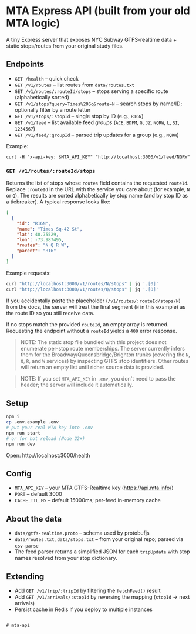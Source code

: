 # MTA Express API (built from your old MTA logic)

A tiny Express server that exposes NYC Subway GTFS-realtime data + static stops/routes from your original study files.

## Endpoints

- `GET /health` – quick check
- `GET /v1/routes` – list routes from `data/routes.txt`
- `GET /v1/routes/:routeId/stops` – stops serving a specific route (alphabetically sorted)
- `GET /v1/stops?query=Times%20Sq&route=N` – search stops by name/ID; optionally filter by a route letter
- `GET /v1/stops/:stopId` – single stop by ID (e.g., `R16N`)
- `GET /v1/feed` – list available feed *groups* (`ACE`, `BDFM`, `G`, `JZ`, `NQRW`, `L`, `SI`, `1234567`)
- `GET /v1/feed/:groupId` – parsed trip updates for a group (e.g., `NQRW`)

Example:
```
curl -H "x-api-key: $MTA_API_KEY" "http://localhost:3000/v1/feed/NQRW"
```

### `GET /v1/routes/:routeId/stops`

Returns the list of stops whose `routes` field contains the requested `routeId`. Replace `:routeId` in the URL with the service you care about (for example, `N` or `Q`). The results are sorted alphabetically by stop name (and by stop ID as a tiebreaker). A typical response looks like:

```json
[
  {
    "id": "R16N",
    "name": "Times Sq-42 St",
    "lat": 40.75529,
    "lon": -73.987495,
    "routes": "N Q R W",
    "parent": "R16"
  }
]
```

Example requests:

```bash
curl "http://localhost:3000/v1/routes/N/stops" | jq '.[0]'
curl "http://localhost:3000/v1/routes/Q/stops" | jq '.[0]'
```

If you accidentally paste the placeholder (`/v1/routes/:routeId/stops/N`) from the docs, the server will treat the final segment (`N` in this example) as the route ID so you still receive data.

If no stops match the provided `routeId`, an empty array is returned. Requesting the endpoint without a `routeId` yields a `400` error response.

> NOTE: The static stop file bundled with this project does not enumerate per-stop route memberships. The server currently infers them for the Broadway/Queensbridge/Brighton trunks (covering the `N`, `Q`, `R`, and `W` services) by inspecting GTFS stop identifiers. Other routes will return an empty list until richer source data is provided.

> NOTE: If you set `MTA_API_KEY` in `.env`, you don't need to pass the header; the server will include it automatically.

## Setup

```bash
npm i
cp .env.example .env
# put your real MTA key into .env
npm run start
# or for hot reload (Node 22+)
npm run dev
```

Open: http://localhost:3000/health

## Config

- `MTA_API_KEY` – your MTA GTFS-Realtime key (https://api.mta.info/)
- `PORT` – default 3000
- `CACHE_TTL_MS` – default 15000ms; per-feed in-memory cache

## About the data

- `data/gtfs-realtime.proto` – schema used by protobufjs
- `data/routes.txt`, `data/stops.txt` – from your original repo; parsed via `csv-parse`
- The feed parser returns a simplified JSON for each `tripUpdate` with stop names resolved from your stop dictionary.

## Extending

- Add `GET /v1/trip/:tripId` by filtering the `fetchFeed()` result
- Add `GET /v1/arrivals/:stopId` by reversing the mapping (`stopId` -> next arrivals)
- Persist cache in Redis if you deploy to multiple instances
```

# mta-api
